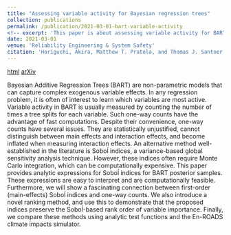 ```yaml
---
title: "Assessing variable activity for Bayesian regression trees"
collection: publications
permalink: /publication/2021-03-01-bart-variable-activity
<!-- excerpt: 'This paper is about assessing variable activity for BART via Soboĺ indices.' -->
date: 2021-03-01
venue: 'Reliability Engineering & System Safety'
citation: 'Horiguchi, Akira, Matthew T. Pratola, and Thomas J. Santner. (2021). &quot;Assessing variable activity for Bayesian regression trees.&quot; <i>Reliability Engineering & System Safety</i>. 207.'
---
```


[html](https://www.sciencedirect.com/science/article/pii/S0951832020308784?casa_token=zZN4netuXQgAAAAA:Z5PhU4OgvG86aGQWutVWw35R_u56SeHKGjx2w2go8IlUg-BPWaBDfzVrrDykuWhRB15X7OaX8cI) 
[arXiv](https://arxiv.org/abs/2005.13622)

Bayesian Additive Regression Trees (BART) are non-parametric models that can capture complex exogenous variable effects. In any regression problem, it is often of interest to learn which variables are most active. Variable activity in BART is usually measured by counting the number of times a tree splits for each variable. Such one-way counts have the advantage of fast computations. Despite their convenience, one-way counts have several issues. They are statistically unjustified, cannot distinguish between main effects and interaction effects, and become inflated when measuring interaction effects. An alternative method well-established in the literature is Soboĺ indices, a variance-based global sensitivity analysis technique. However, these indices often require Monte Carlo integration, which can be computationally expensive. This paper provides analytic expressions for Soboĺ indices for BART posterior samples. These expressions are easy to interpret and are computationally feasible. Furthermore, we will show a fascinating connection between first-order (main-effects) Soboĺ indices and one-way counts. We also introduce a novel ranking method, and use this to demonstrate that the proposed indices preserve the Soboĺ-based rank order of variable importance. Finally, we compare these methods using analytic test functions and the En-ROADS climate impacts simulator.


<!-- Horiguchi, Akira, Matthew T. Pratola, and Thomas J. Santner. (2021). "Assessing variable activity for Bayesian regression trees." <i>Reliability Engineering & System Safety</i>. 207. -->
